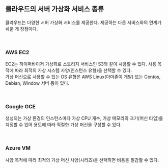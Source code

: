 ## 클라우드의 서버 가상화 서비스 종류
클라우드는 다양한 서버 가상화 서비스를 제공한다. 제공하는 다른 서비스와의 연계가 쉬운 게 장점이다.  

<br>

### AWS EC2
EC2는 하이퍼바이저 가상화로 스토리지 서비스인 S3와 같이 사용할 수 있다. 사용 목적에 따라 최적의 가상 시스템 사양(인스턴스 유형)을 선택할 수 있다.  
가상 머신으로 사용할 수 있는 OS 유형은 AWS Linux(아마존이 개발) 또는 Centos, Debian, Window 서버 등이 있다.  

<br>

### Google GCE
생성되는 가상 환경의 인스턴스마다 가상 CPU 개수, 가상 메모리의 크기(머신 타입)를 지정할 수 있어 용도에 따라 적절한 가상 머신을 구성할 수 있다.  

<br>

### Azure VM
사양 목적에 따라 최적의 가상 머신 사양(시리즈)을 선택하면 비용을 절감할 수 있다.

